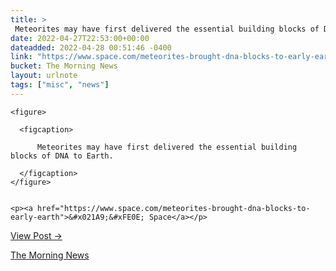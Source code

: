 ```yaml
---
title: > 
 Meteorites may have first delivered the essential building blocks of DNA to Earth.
date: 2022-04-27T22:53:00+00:00
dateadded: 2022-04-28 00:51:46 -0400
link: "https://www.space.com/meteorites-brought-dna-blocks-to-early-earth"
bucket: The Morning News
layout: urlnote
tags: ["misc", "news"]
--- 
```




  
    
  

  
    <figure>
      
      <figcaption>
        
          Meteorites may have first delivered the essential building blocks of DNA to Earth.
        
      </figcaption>
    </figure>

    
    <p><a href="https://www.space.com/meteorites-brought-dna-blocks-to-early-earth">&#x021A9;&#xFE0E; Space</a></p>
    
  
  <p><a href="https://themorningnews.org/p/meteorites-may-have-first-delivered-the-essential-building-blocks-of-dna">View Post &rarr;</a></p>



 <!-- end excerpt --> 
<div class='bucket'><a class='internal-link' href='/buckets/the-morning-news'>The Morning News</a></div> 
